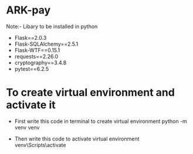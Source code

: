 # ARK-pay
Note:- Libary to be installed in python
* Flask==2.0.3
* Flask-SQLAlchemy==2.5.1
* Flask-WTF==0.15.1
* requests==2.26.0
* cryptography==3.4.8
* pytest==6.2.5

# To create virtual environment and activate it
 * First write this code in terminal to create virtual environment
    python -m venv venv
   
 * Then write this code to activate virtual environment
    venv\Scripts\activate

   

